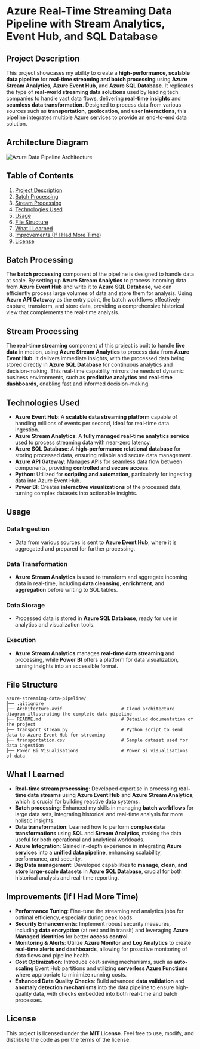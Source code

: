# Azure Real-Time Streaming Data Pipeline with Stream Analytics, Event Hub, and SQL Database

## Project Description

This project showcases my ability to create a **high-performance, scalable data pipeline** for **real-time streaming and batch processing** using **Azure Stream Analytics**, **Azure Event Hub**, and **Azure SQL Database**. It replicates the type of **real-world streaming data solutions** used by leading tech companies to handle vast data flows, delivering **real-time insights** and **seamless data transformation**. Designed to process data from various sources such as **transportation**, **geolocation**, and **user interactions**, this pipeline integrates multiple Azure services to provide an end-to-end data solution.

## Architecture Diagram

![Azure Data Pipeline Architecture](Architecture.avif)

## Table of Contents

1. [Project Description](#project-description)
2. [Batch Processing](#batch-processing)
3. [Stream Processing](#stream-processing)
4. [Technologies Used](#technologies-used)
5. [Usage](#usage)
6. [File Structure](#file-structure)
7. [What I Learned](#what-i-learned)
8. [Improvements (If I Had More Time)](#improvements-if-i-had-more-time)
9. [License](#license)

## Batch Processing

The **batch processing** component of the pipeline is designed to handle data at scale. By setting up **Azure Stream Analytics** to process incoming data from **Azure Event Hub** and write it to **Azure SQL Database**, we can efficiently process large volumes of data and store them for analysis. Using **Azure API Gateway** as the entry point, the batch workflows effectively capture, transform, and store data, providing a comprehensive historical view that complements the real-time analysis.

## Stream Processing

The **real-time streaming** component of this project is built to handle **live data** in motion, using **Azure Stream Analytics** to process data from **Azure Event Hub**. It delivers immediate insights, with the processed data being stored directly in **Azure SQL Database** for continuous analytics and decision-making. This real-time capability mirrors the needs of dynamic business environments, such as **predictive analytics** and **real-time dashboards**, enabling fast and informed decision-making.

## Technologies Used

- **Azure Event Hub**: A **scalable data streaming platform** capable of handling millions of events per second, ideal for real-time data ingestion.
- **Azure Stream Analytics**: A **fully managed real-time analytics service** used to process streaming data with near-zero latency.
- **Azure SQL Database**: A **high-performance relational database** for storing processed data, ensuring reliable and secure data management.
- **Azure API Gateway**: Manages APIs for seamless data flow between components, providing **controlled and secure access**.
- **Python**: Utilized for **scripting and automation**, particularly for ingesting data into Azure Event Hub.
- **Power BI**: Creates **interactive visualizations** of the processed data, turning complex datasets into actionable insights.

## Usage

### Data Ingestion
- Data from various sources is sent to **Azure Event Hub**, where it is aggregated and prepared for further processing.

### Data Transformation
- **Azure Stream Analytics** is used to transform and aggregate incoming data in real-time, including **data cleansing**, **enrichment**, and **aggregation** before writing to SQL tables.

### Data Storage
- Processed data is stored in **Azure SQL Database**, ready for use in analytics and visualization tools.

### Execution
- **Azure Stream Analytics** manages **real-time data streaming** and processing, while **Power BI** offers a platform for data visualization, turning insights into an accessible format.

## File Structure

```
azure-streaming-data-pipeline/
├── .gitignore
├── Architecture.avif                      # Cloud architecture diagram illustrating the complete data pipeline
├── README.md                              # Detailed documentation of the project
├── transport_stream.py                    # Python script to send data to Azure Event Hub for streaming
├── transportation.csv                     # Sample dataset used for data ingestion
├── Power Bi Visualisations                # Power Bi visualisations of data

```

## What I Learned

- **Real-time stream processing**: Developed expertise in processing **real-time data streams** using **Azure Event Hub** and **Azure Stream Analytics**, which is crucial for building reactive data systems.
- **Batch processing**: Enhanced my skills in managing **batch workflows** for large data sets, integrating historical and real-time analysis for more holistic insights.
- **Data transformation**: Learned how to perform **complex data transformations** using **SQL** and **Stream Analytics**, making the data useful for both operational and analytical workloads.
- **Azure Integration**: Gained in-depth experience in integrating **Azure services** into a **unified data pipeline**, enhancing scalability, performance, and security.
- **Big Data management**: Developed capabilities to **manage, clean, and store large-scale datasets** in **Azure SQL Database**, crucial for both historical analysis and real-time reporting.

## Improvements (If I Had More Time)

- **Performance Tuning**: Fine-tune the streaming and analytics jobs for optimal efficiency, especially during peak loads.
- **Security Enhancements**: Implement robust security measures, including **data encryption** (at rest and in transit) and leveraging **Azure Managed Identities** for better **access control**.
- **Monitoring & Alerts**: Utilize **Azure Monitor** and **Log Analytics** to create **real-time alerts and dashboards**, allowing for proactive monitoring of data flows and pipeline health.
- **Cost Optimization**: Introduce cost-saving mechanisms, such as **auto-scaling** Event Hub partitions and utilizing **serverless Azure Functions** where appropriate to minimize running costs.
- **Enhanced Data Quality Checks**: Build advanced **data validation** and **anomaly detection mechanisms** into the data pipeline to ensure high-quality data, with checks embedded into both real-time and batch processes.

## License

This project is licensed under the **MIT License**. Feel free to use, modify, and distribute the code as per the terms of the license.



